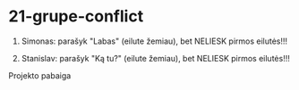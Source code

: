 # 21-grupe-conflict

1. Simonas: parašyk "Labas" (eilute žemiau), bet NELIESK pirmos eilutės!!!


2. Stanislav: parašyk "Ką tu?" (eilute žemiau), bet NELIESK pirmos eilutės!!!


Projekto pabaiga
